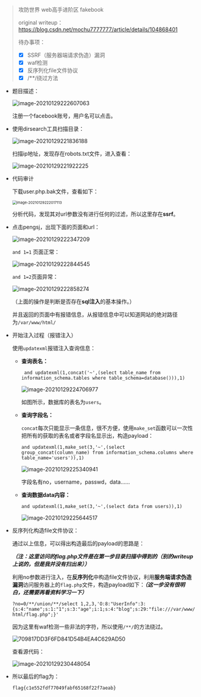 

> 攻防世界 web高手进阶区 fakebook
>
> original writeup：https://blog.csdn.net/mochu7777777/article/details/104868401
>
> 待办事项：
>
> - [x] SSRF（服务器端请求伪造）漏洞
> - [x] waf检测
> - [x] 反序列化file文件协议
> - [x] /**/绕过方法

- 题目描述：

  ![image-20210129222607063](images/image-20210129222607063.png)

  注册一个facebook账号，用户名可以点击。

  

- 使用dirsearch工具扫描目录：

  ![image-20210129221836188](images/image-20210129221836188.png)

  扫描ip地址，发现存在robots.txt文件，进入查看：

  ![image-20210129221922225](images/image-20210129221922225.png)

- 代码审计

  下载user.php.bak文件，查看如下：

  <img src="images/image-20210129222017113.png" alt="image-20210129222017113" style="zoom:67%;" />

  分析代码，发现其对url参数没有进行任何的过滤，所以这里存在**ssrf**。

- 点击pengsj，出现下面的页面和url：

  ![image-20210129222347209](images/image-20210129222347209.png)

  `and 1=1` 页面正常：

  ![image-20210129222844545](images/image-20210129222844545.png)

  `and 1=2`页面异常：

  ![image-20210129222858274](images/image-20210129222858274.png)

  （上面的操作是判断是否存在**sql注入**的基本操作。）

  并且返回的页面中有报错信息，从报错信息中可以知道网站的绝对路径为`/var/www/html/`

- 开始注入过程（报错注入）

  使用`updatexml`报错注入查询信息：

  - **查询表名：**

    ` and updatexml(1,concat('~',(select table_name from information_schema.tables where table_schema=database())),1)`

    ![image-20210129224706977](images/image-20210129224706977.png)

    如图所示，数据库的表名为`users`。

  - **查询字段名：**

    `concat`每次只能显示一条信息，很不方便，使用`make_set`函数可以一次性把所有的获取的表名或者字段名显示出，构造payload：

    `and updatexml(1,make_set(3,'~',(select group_concat(column_name) from information_schema.columns where table_name='users')),1)` 

    ![image-20210129225340941](images/image-20210129225340941.png)

    字段名有no，username，passwd，data……

  - **查询数据data内容：**

    `and updatexml(1,make_set(3,'~',(select data from users)),1)`

    ![image-20210129225644517](images/image-20210129225644517.png)

- 反序列化构造file文件协议：

  通过以上信息，可以得出构造最后的payload的思路是：

  ***（注：这里访问的flag.php文件是在第一步目录扫描中得到的（别的writeup上说的，但是我并没有扫出来））***

  利用no参数进行注入，在**反序列化**中构造file文件协议，利用**服务端请求伪造漏洞**访问服务器上的`flag.php`文件，构造payload如下：***（这一步没有很明白，还需要再看资料学习一下）***

  `?no=0/**/union/**/select 1,2,3,'O:8:"UserInfo":3:{s:4:"name";s:1:"1";s:3:"age";i:1;s:4:"blog";s:29:"file:///var/www/html/flag.php";}' `

  因为这里有waf检测一些非法的字符，所以使用`/**/`的方法绕过。

  ![709817DD3F6FD841D54B4EA4C629AD50](images/709817DD3F6FD841D54B4EA4C629AD50.png)

  查看源代码：

  ![image-20210129230448054](images/image-20210129230448054.png)

  

- 所以最后的flag为：

  `flag{c1e552fdf77049fabf65168f22f7aeab}`

